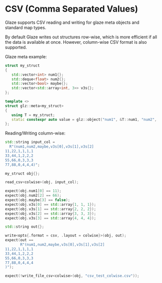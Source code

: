 # CSV (Comma Separated Values)

Glaze supports CSV reading and writing for glaze meta objects and standard map types.

By default Glaze writes out structures row-wise, which is more efficient if all the data is available at once. However, column-wise CSV format is also supported.

Glaze meta example:

```c++
struct my_struct
{
   std::vector<int> num1{};
   std::deque<float> num2{};
   std::vector<bool> maybe{};
   std::vector<std::array<int, 3>> v3s{};
};

template <>
struct glz::meta<my_struct>
{
   using T = my_struct;
   static constexpr auto value = glz::object("num1", &T::num1, "num2", &T::num2, "maybe", &T::maybe, "v3s", &T::v3s);
};
```

Reading/Writing column-wise:

```c++
std::string input_col =
  R"(num1,num2,maybe,v3s[0],v3s[1],v3s[2]
11,22,1,1,1,1
33,44,1,2,2,2
55,66,0,3,3,3
77,88,0,4,4,4)";

my_struct obj{};

read_csv<colwise>(obj, input_col);

expect(obj.num1[0] == 11);
expect(obj.num2[2] == 66);
expect(obj.maybe[3] == false);
expect(obj.v3s[0] == std::array{1, 1, 1});
expect(obj.v3s[1] == std::array{2, 2, 2});
expect(obj.v3s[2] == std::array{3, 3, 3});
expect(obj.v3s[3] == std::array{4, 4, 4});

std::string out{};

write<opts{.format = csv, .layout = colwise}>(obj, out);
expect(out ==
       R"(num1,num2,maybe,v3s[0],v3s[1],v3s[2]
11,22,1,1,1,1
33,44,1,2,2,2
55,66,0,3,3,3
77,88,0,4,4,4
)");

expect(!write_file_csv<colwise>(obj, "csv_test_colwise.csv"));
```

